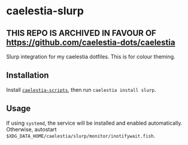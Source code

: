 # caelestia-slurp

## THIS REPO IS ARCHIVED IN FAVOUR OF https://github.com/caelestia-dots/caelestia

Slurp integration for my caelestia dotfiles.
This is for colour theming.

## Installation

Install [`caelestia-scripts`](https://github.com/caelestia-dots/scripts.git),
then run `caelestia install slurp`.

## Usage

If using `systemd`, the service will be installed and enabled automatically.
Otherwise, autostart `$XDG_DATA_HOME/caelestia/slurp/monitor/inotifywait.fish`.
